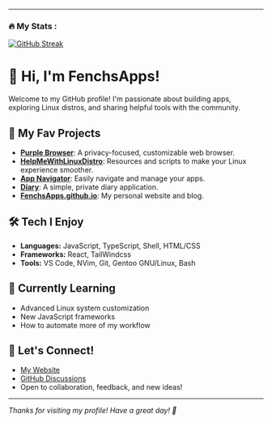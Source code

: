 

---

### :fire: My Stats :

[![GitHub Streak](https://github-readme-streak-stats.herokuapp.com/?user=FenchsApps)](https://git.io/streak-stats)

# 👋 Hi, I'm FenchsApps!

Welcome to my GitHub profile! I'm passionate about building apps, exploring Linux distros, and sharing helpful tools with the community.

## 🚀 My Fav Projects

- [**Purple Browser**](https://github.com/FenchsApps/purple-browser): A privacy-focused, customizable web browser.
- [**HelpMeWithLinuxDistro**](https://github.com/FenchsApps/helpmewithlinuxdistro): Resources and scripts to make your Linux experience smoother.
- [**App Navigator**](https://github.com/FenchsApps/app-navigator): Easily navigate and manage your apps.
- [**Diary**](https://github.com/FenchsApps/diary): A simple, private diary application.
- [**FenchsApps.github.io**](https://github.com/FenchsApps/FenchsApps.github.io): My personal website and blog.

## 🛠️ Tech I Enjoy

- **Languages:** JavaScript, TypeScript, Shell, HTML/CSS
- **Frameworks:** React, TailWindcss
- **Tools:** VS Code, NVim, Git, Gentoo GNU/Linux, Bash

## 🌱 Currently Learning

- Advanced Linux system customization
- New JavaScript frameworks
- How to automate more of my workflow

## 🤝 Let's Connect!

- [My Website](https://fenchsapps.github.io/)
- [GitHub Discussions](https://github.com/FenchsApps/FenchsApps.github.io/discussions)
- Open to collaboration, feedback, and new ideas!

---

*Thanks for visiting my profile! Have a great day! 🚀*

